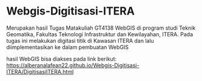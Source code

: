 # Webgis-Digitisasi-ITERA

Merupakan hasil Tugas Matakuliah GT4138 WebGIS di program studi Teknik Geomatika, Fakultas Teknologi Infrastruktur dan Kewilayahan, ITERA.
Pada tugas ini melakukan digitasi titik di Kawasan ITERA dan lalu diimplementasikan ke dalam pembuatan WebGIS

hasil WebGIS bisa diakses pada link berikut:
https://alberanalafean22.github.io/Webgis-Digitisasi-ITERA/DigitisasiITERA.html
